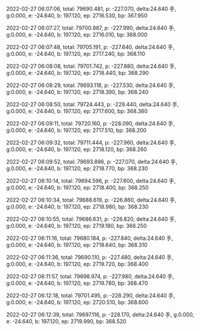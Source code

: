 2022-02-27 06:07:06, total: 79690.481, p: -227.070, delta:24.640 手, g:0.000, e: -24.640, b: 197.120, ep: 2716.530, bp: 367.950

2022-02-27 06:07:27, total: 79700.987, p: -227.990, delta:24.640 手, g:0.000, e: -24.640, b: 197.120, ep: 2716.010, bp: 368.000

2022-02-27 06:07:48, total: 79705.191, p: -227.640, delta:24.640 手, g:0.000, e: -24.640, b: 197.120, ep: 2717.240, bp: 368.110

2022-02-27 06:08:08, total: 79701.742, p: -227.880, delta:24.640 手, g:0.000, e: -24.640, b: 197.120, ep: 2718.440, bp: 368.290

2022-02-27 06:08:29, total: 79693.118, p: -227.530, delta:24.640 手, g:0.000, e: -24.640, b: 197.120, ep: 2718.390, bp: 368.240

2022-02-27 06:08:50, total: 79724.443, p: -229.440, delta:24.640 手, g:0.000, e: -24.640, b: 197.120, ep: 2717.600, bp: 368.380

2022-02-27 06:09:11, total: 79720.160, p: -228.090, delta:24.640 手, g:0.000, e: -24.640, b: 197.120, ep: 2717.510, bp: 368.200

2022-02-27 06:09:32, total: 79711.444, p: -227.960, delta:24.640 手, g:0.000, e: -24.640, b: 197.120, ep: 2718.120, bp: 368.260

2022-02-27 06:09:52, total: 79693.896, p: -227.070, delta:24.640 手, g:0.000, e: -24.640, b: 197.120, ep: 2718.770, bp: 368.230

2022-02-27 06:10:14, total: 79694.596, p: -227.600, delta:24.640 手, g:0.000, e: -24.640, b: 197.120, ep: 2718.400, bp: 368.250

2022-02-27 06:10:34, total: 79688.619, p: -226.860, delta:24.640 手, g:0.000, e: -24.640, b: 197.120, ep: 2718.980, bp: 368.230

2022-02-27 06:10:55, total: 79686.631, p: -226.820, delta:24.640 手, g:0.000, e: -24.640, b: 197.120, ep: 2719.180, bp: 368.250

2022-02-27 06:11:16, total: 79680.184, p: -227.840, delta:24.640 手, g:0.000, e: -24.640, b: 197.120, ep: 2718.640, bp: 368.310

2022-02-27 06:11:36, total: 79690.110, p: -227.480, delta:24.640 手, g:0.000, e: -24.640, b: 197.120, ep: 2719.720, bp: 368.400

2022-02-27 06:11:57, total: 79698.974, p: -227.980, delta:24.640 手, g:0.000, e: -24.640, b: 197.120, ep: 2719.780, bp: 368.470

2022-02-27 06:12:18, total: 79701.495, p: -228.290, delta:24.640 手, g:0.000, e: -24.640, b: 197.120, ep: 2720.510, bp: 368.600

2022-02-27 06:12:39, total: 79697.116, p: -228.170, delta:24.640 手, g:0.000, e: -24.640, b: 197.120, ep: 2719.990, bp: 368.520